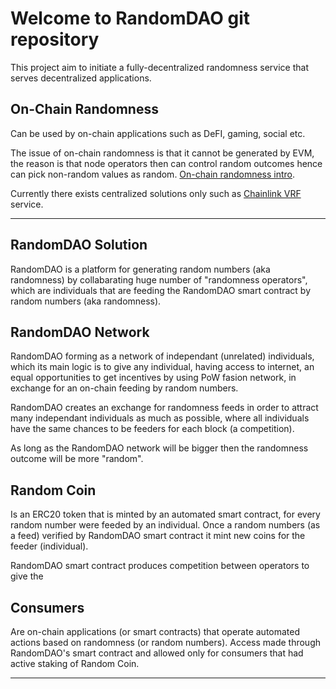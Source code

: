 # Welcome to RandomDAO git repository

This project aim to initiate a fully-decentralized randomness service that serves decentralized applications.



## On-Chain Randomness
Can be used by on-chain applications such as DeFI, gaming, social etc.

The issue of on-chain randomness is that it cannot be generated by EVM, the reason is that node operators then can control random outcomes hence can pick non-random values as random. [On-chain randomness intro](https://media.dedaub.com/bad-randomness-is-even-dicier-than-you-think-7fa2c6e0c2cd).

Currently there exists centralized solutions only such as [Chainlink VRF](https://docs.chain.link/vrf/v2/introduction/) service.

---

## RandomDAO Solution

RandomDAO is a platform for generating random numbers (aka randomness) by collabarating huge number of "randomness operators", which are individuals that are feeding the RandomDAO smart contract by random numbers (aka randomness).


## RandomDAO Network
RandomDAO forming as a network of independant (unrelated) individuals, which its main logic is to give any individual, having access to internet, an equal opportunities to get incentives by using PoW fasion network, in exchange for an on-chain feeding by random numbers.

RandomDAO creates an exchange for randomness feeds in order to attract many independant individuals as much as possible, where all individuals have the same chances to be feeders for each block (a competition).

As long as the RandomDAO network will be bigger then the randomness outcome will be more "random".

## Random Coin

Is an ERC20 token that is minted by an automated smart contract, for every random number were feeded by an individual. Once a random numbers (as a feed) verified by RandomDAO smart contract it mint new coins for the feeder (individual).

RandomDAO smart contract produces competition between operators to give the 

## Consumers
Are on-chain applications (or smart contracts) that operate automated actions based on randomness (or random numbers). Access made through RandomDAO's smart contract and allowed only for consumers that had active staking of Random Coin.

---

